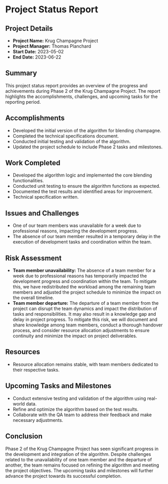 # Project Status Report

## Project Details
- **Project Name:** Krug Champagne Project
- **Project Manager:** Thomas Planchard
- **Start Date:** 2023-05-02
- **End Date:** 2023-06-22

## Summary
This project status report provides an overview of the progress and achievements during Phase 2 of the Krug Champagne Project. The report highlights the accomplishments, challenges, and upcoming tasks for the reporting period.

## Accomplishments
- Developed the initial version of the algorithm for blending champagne.
- Completed the technical specifications document.
- Conducted initial testing and validation of the algorithm.
- Updated the project schedule to include Phase 2 tasks and milestones.

## Work Completed
- Developed the algorithm logic and implemented the core blending functionalities.
- Conducted unit testing to ensure the algorithm functions as expected.
- Documented the test results and identified areas for improvement.
- Technical specification written.


## Issues and Challenges
- One of our team members was unavailable for a week due to professional reasons, impacting the development progress.
- The absence of our team member resulted in a temporary delay in the execution of development tasks and coordination within the team.


## Risk Assessment
- **Team member unavailability:** The absence of a team member for a week due to professional reasons has temporarily impacted the development progress and coordination within the team. To mitigate this, we have redistributed the workload among the remaining team members and adjusted the project schedule to minimize the impact on the overall timeline.
- **Team member departure:** The departure of a team member from the project can disrupt the team dynamics and impact the distribution of tasks and responsibilities. It may also result in a knowledge gap and delay in project progress. To mitigate this risk, we will document and share knowledge among team members, conduct a thorough handover process, and consider resource allocation adjustments to ensure continuity and minimize the impact on project deliverables.

## Resources
- Resource allocation remains stable, with team members dedicated to their respective tasks.

## Upcoming Tasks and Milestones
- Conduct extensive testing and validation of the algorithm using real-world data.
- Refine and optimize the algorithm based on the test results.
- Collaborate with the QA team to address their feedback and make necessary adjustments.


## Conclusion
Phase 2 of the Krug Champagne Project has seen significant progress in the development and integration of the algorithm. Despite challenges related to the unavailability of one team member and the departure of another, the team remains focused on refining the algorithm and meeting the project objectives. The upcoming tasks and milestones will further advance the project towards its successful completion.

